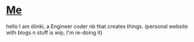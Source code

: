 
# [Me](https://imp.works)

hello I am diinki, a Engineer coder nb that creates things. (personal website with blogs n stuff is wip, I'm re-doing it)
